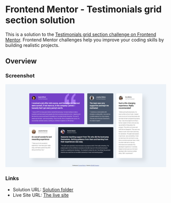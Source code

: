 # Frontend Mentor - Testimonials grid section solution

This is a solution to the [Testimonials grid section challenge on Frontend Mentor](https://www.frontendmentor.io/challenges/testimonials-grid-section-Nnw6J7Un7). Frontend Mentor challenges help you improve your coding skills by building realistic projects.

## Overview

### Screenshot

![](./screenshot/testimonials-grid.png)

### Links

-   Solution URL: [Solution folder](https://github.com/OussamaZouaine/Front-end-mentor-challenges/tree/main/testimonials-grid-section-main#the-challenge)
-   Live Site URL: [The live site](https://oussamazouaine.github.io/Front-end-mentor-challenges/testimonials-grid-section-main#the-challenge/index.html)
